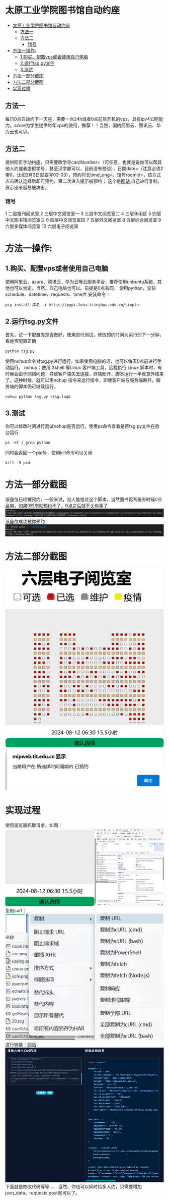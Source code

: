 # 太原工业学院图书馆自动约座
- [太原工业学院图书馆自动约座](#太原工业学院图书馆自动约座)
  - [方法一](#方法一)
  - [方法二](#方法二)
    - [馆号](#馆号)
- [方法一操作:](#方法一操作)
  - [1.购买、配置vps或者使用自己电脑](#1购买配置vps或者使用自己电脑)
  - [2.运行tsg.py文件](#2运行tsgpy文件)
  - [3.测试](#3测试)
- [方法一部分截图](#方法一部分截图)
- [方法二部分截图](#方法二部分截图)
- [实现过程](#实现过程)


## 方法一
每日0点自动约下一天座，需要一台24h或者0点前后开机的vps，具有ipv4公网能力。azure为学生提供每年vps的使用，推荐！！当然，国内阿里云、腾讯云、华为云也可以。
## 方法二
提供网页手动约座，只需要改学号cardNumber=（可任意，也就是说你可以帮其他人约或者虚假学号，甚至汉字都可以，目前没有校验），日期date=（注意必须2带0，比如3月3日就要写03-03），预约时长timeLong=，馆号roomId=，该方式点击确认选择后即可预约，第二次进入提示被预约；
这个是[网站](https://mipweb.tit.edu.cn/schReadingRoomSvg/h5Show/room.html?cardNumber=%E5%AD%A6%E5%8F%B7&date=2024-08-12&time=06:30&timeLong=15.5&roomId=10),自己进行复制，展示出来容易被攻击。
### 馆号
1 二层报刊阅览室
2 三层中文阅览室一
3 三层中文阅览室二
4 三层休闲区
5 四层中文图书馆阅览室三
6 四层中文阅览室四
7 五层外文阅览室
8 五层综合阅览室
9 六层多媒体阅览室
10 六层电子阅览室

# 方法一操作:
## 1.购买、配置vps或者使用自己电脑
使用阿里云、azure、腾讯云、华为云等云服务平台，推荐使用unbuntu系统，其他也可以肯定。当然，自己电脑也可以。前提是0点有网。
使用python，安装schedule、datetime、requests、time库
安装命令：
```
pip install 库名 -i https://pypi.tuna.tsinghua.edu.cn/simple
```
## 2.运行tsg.py文件
首先，试一下配置库是否做好，使用进行测试，修改预约时间为运行的下一分钟，看是否配置正确
```
python tsg.py
```
使用nohup命令对tsg.py进行运行，如果使用电脑的话，也可以每天0点前进行手动运行。
nohup：使用 Xshell 等Linux 客户端工具，远程执行 Linux 脚本时，有时候会由于网络问题，导致客户端失去连接，终端断开，脚本运行一半就意外结束了。这种时候，就可以用nohup 指令来运行指令，即使客户端与服务端断开，服务端的脚本仍可继续运行。
```
nohup python tsg.py >tsg.log&
```
## 3.测试
你可以修改时间进行测试nohup是否运行。使用ps命令查看是否tsg.py文件在后台运行
```
ps -ef | grep python
```
同时会返回一个pid号，使用kill命令可以关闭
```
kill -9 pid
```
# 方法一部分截图
该座位已经被预约，一般来说，没人能抢过这个脚本，当然图书馆系统有时候0点会崩，如果0前崩就预约不了，0点之后就不关你事了
![alt text](image-3.png)
该座位成功被你预约
![alt text](image-4.png)
# 方法二部分截图
![alt text](image.png)
![alt text](image-1.png)
![alt text](image-2.png)


# 实现过程
使用游览器抓取请求，如图：
![alt text](image-5.png)
复制curl：
![alt text](image-6.png)
进行转换：[网站](https://trumanwl.com/development/curl/python)
![alt text](image-7.png)
下面就是修改代码等等......
当然，你也可以同时给多人约，只需要增加json_data，requests.post就可以了。
